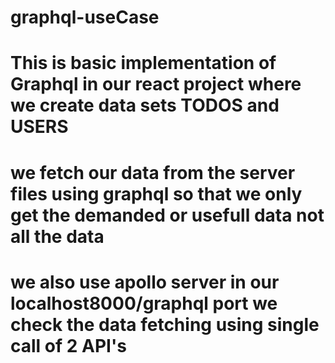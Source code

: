# graphql-useCase
# This is basic implementation of Graphql in our react project where we create data sets TODOS and USERS 
# we fetch our data from the server files using graphql so that we only get the demanded or usefull data not all the data 
#  we also use apollo server in our localhost8000/graphql port we  check the data fetching using single call of  2  API's  
